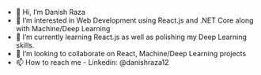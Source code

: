 - 👋 Hi, I’m Danish Raza
- 👀 I’m interested in Web Development using React.js and .NET Core along with Machine/Deep Learning
- 🌱 I’m currently learning React.js as well as polishing my Deep Learning skills.
- 💞️ I’m looking to collaborate on React, Machine/Deep Learning projects 
- 📫 How to reach me - Linkedin: @danishraza12
